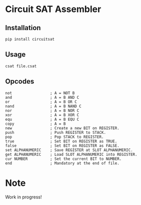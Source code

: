 # Circuit SAT Assembler

## Installation

    pip install circuitsat
  
## Usage  
    
    csat file.csat

## Opcodes

    not                 ; A = NOT B
    and                 ; A = B AND C
    or                  ; A = B OR C
    nand                ; A = B NAND C
    nor                 ; A = B NOR C
    xor                 ; A = B XOR C
    equ                 ; A = B EQU C
    copy                ; A = B
    new                 ; Create a new BIT on REGISTER.
    push                ; Push REGISTER to STACK.
    pop                 ; Pop STACK to REGISTER.
    true                ; Set BIT on REGISTER as TRUE.
    false               ; Set BIT on REGISTER as FALSE.
    set ALPHANUMERIC    ; Save REGISTER at SLOT ALPHANUMERIC.
    get ALPHANUMERIC    ; Load SLOT ALPHANUMERIC into REGISTER.
    cur NUMBER          ; Set the current BIT to NUMBER.
    end                 ; Mandatory at the end of file.

# Note
Work in progress!
